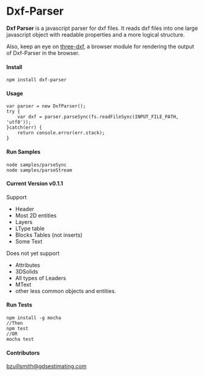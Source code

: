 
# Dxf-Parser

**Dxf Parser** is a javascript parser for dxf files. It reads dxf files into one large javascript object with readable properties and a more logical structure.

Also, keep an eye on [three-dxf](https://github.com/gdsestimating/three-dxf), a browser module for rendering the output of Dxf-Parser in the browser.

#### Install
```
npm install dxf-parser
```

#### Usage
```
var parser = new DxfParser();
try {
    var dxf = parser.parseSync(fs.readFileSync(INPUT_FILE_PATH, 'utf8'));
}catch(err) {
    return console.error(err.stack);
}
```

#### Run Samples
```
node samples/parseSync
node samples/parseStream
```

#### Current Version v0.1.1
Support
* Header
* Most 2D entities
* Layers
* LType table
* Blocks Tables (not inserts)
* Some Text

Does not yet support
* Attributes
* 3DSolids
* All types of Leaders
* MText
* other less common objects and entities.

#### Run Tests
```
npm install -g mocha
//Then
npm test
//OR
mocha test
```

#### Contributors
bzuillsmith@gdsestimating.com
